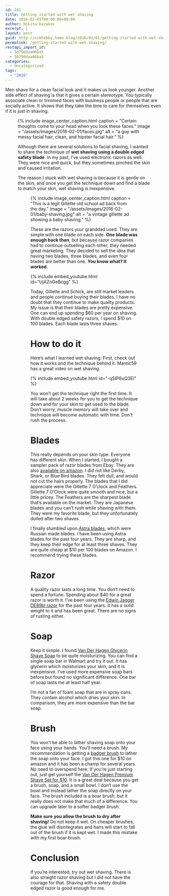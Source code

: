 ```yaml
---
id: 241
title: Getting started with wet shaving
date: 2016-02-01T00:00:00+00:00
author: Nikita Kazakov
excerpt: |
layout: post
guid: http://nikhobby.home.blog/2016/02/01/getting-started-with-wet-shaving/
permalink: /getting-started-with-wet-shaving/
restapi_import_id:
  - 5b79ddaa06ba5
  - 5b79ddaa06ba5
categories:
  - Uncategorized
tags:
  - "2016"
---
```

Men shave for a clean facial look and it makes us look younger. Another side effect of shaving is that it gives a certain stereotype. You typically associate clean or trimmed faces with business people or people that are socially active. It shows that they take the time to care for themselves even if it is just in shaving.<figure class="wp-caption"> 

{% include image_center_caption.html 
    caption = "Certain thoughts come to your head when you look these faces."
    image = "/assets/images/2016-02-01/faces.jpg"
    alt = "a guy with messy facial hair, clean, and hipster facial hair."
%}

Although there are several solutions to facial shaving, I wanted to share the technique of **wet shaving using a double edged safety blade**. In my past, I’ve used electronic razors as well. They were nice and quick, but they sometimes pinched the skin and caused irritation.

The reason I stuck with wet shaving is because it is gentle on the skin, and once you get the technique down and find a blade to match your skin, wet shaving is inexpensive.<figure class="wp-caption"> 

{% include image_center_caption.html 
    caption = "This is a legit Gillette old school ad back from the day."
    image = "/assets/images/2016-02-01/baby-shaving.jpg"
    alt = "a vintage gillette ad showing a baby shaving."
%}

These are the razors your granddad used. They are simple with one blade on each side. **One blade was enough back then**, but because razor companies had to continue outselling each other, they needed great marketing. They decided to sell the idea that having two blades, three blades, and even four blades are better than one. **You know what? It worked**.

{% include embed_youtube.html id="UjAZnGeBcgg" %}

Today, Gillette and Schick, are still market leaders and people continue buying their blades. I have no doubt that they continue to make quality products. My issue is that their blades are pretty expensive. One can end up spending $60 per year on shaving. With double edged safety razors, I spend $10 on 100 blades. Each blade lasts three shaves.

# How to do it

Here’s what I learned wet shaving: First, check out how it works and the technique behind it. Mantic59 has a great video on wet shaving.

{% include embed_youtube.html id="-qSIP6uQ3EI" %}

You won’t get the technique right the first time. It will take about 2 weeks for you to get the technique down and for your skin to get used to the blade. Don’t worry, muscle memory will take over and technique will become automatic with time. Don’t rush the process.

# Blades

This really depends on your skin type. Everyone has different skin. When I started, I bought a sampler pack of razor blades from Ebay. They are also <a href="http://www.amazon.com/FEATHER-Oclock-SILVER-Blade-Sampler/dp/B004UIZFQW/ref=sr_1_4?ie=UTF8&qid=1454343092&sr=8-4&keywords=de+blades+pack" target="_blank" rel="noopener noreferrer">available on amazon</a>. I did not like Derby, Shark, or Blue Bird blades. They felt dull, and would not cut the hairs properly. The blades that I did appreciate were the Gillette 7 O’clock and Feathers. Gillette 7 O’Clock were quite smooth and nice, but a little pricey. The Feathers are the sharpest blade that’s available on the market. They are Japanese blades and you can’t rush while shaving with them. They were my favorite blade, but they unfortunately dulled after two shaves.

I finally stumbled upon <a href="http://www.amazon.com/Astra-Superior-Platinum-Personal-Healthcare/dp/B00EXPTR0W/ref=sr_1_3?ie=UTF8&qid=1454352113&sr=8-3&keywords=astra+blades" target="_blank" rel="noopener noreferrer">Astra blades</a>, which were Russian made blades. I have been using Astra blades for the past four years. They are sharp, and they keep their edge for at least three shaves. They are quite cheap at $10 per 100 blades on Amazon. I recommend trying these blades.

# Razor

A quality razor lasts a long time. You don’t need to spend a fortune. Spending about $40 for a great razor is worth it. I’ve been using the <a href="http://www.amazon.com/gp/product/B003LW4L2W?psc=1&redirect=true&ref_=oh_aui_search_detailpage" target="_blank" rel="noopener noreferrer">Edwin Jagger DE89bl razor</a> for the past four years. It has a solid weight to it and has been great. There are no signs of rusting either.

# Soap

Keep it simple. I found <a href="http://www.walgreens.com/store/c/van-der-hagen-deluxe-shave-soap/ID=prod1898-product?ext=gooPersonal_Care_PLA_Shave_Cream_Soaps_Foams_ampersand_Brushes_prod1898_pla&adtype=pla&kpid=sku301898&sst=e9a5c745-4cab-457d-91ab-3119fac56459" target="_blank" rel="noopener noreferrer">Van Der Hagen Glycerin Shave Soap</a> to be quite moisturizing. You can find a single soap bar in Walmart and try it out. It has glycerin which moisturizes your skin, and it is inexpensive. I’ve used more expensive soap bars before but found no significant difference. One bar of soap lasts me at least half year.

I’m not a fan of foam soap that are in spray cans. They contain alcohol which dries your skin. In comparison, they are more expensive than the bar soap.

# Brush

You won’t be able to lather shaving soap onto your face using your hands. You’ll need a brush. My recommendation is getting a <a href="http://www.amazon.com/Valentines-Day-Gifts-Sale-Professional/dp/B016I77CJA/ref=sr_1_1?s=beauty&ie=UTF8&qid=1454343857&sr=1-1-spons&keywords=badger+brush&psc=1" target="_blank" rel="noopener noreferrer">badger brush</a> to lather the soap onto your face. I got this one for $10 on amazon and it has been a champ for several years. No need to overspend here. If you’re just starting out, just get yourself the <a href="http://www.walmart.com/ip/Van-Der-Hagen-Premium-Shave-Set-2.5-oz/10317347" target="_blank" rel="noopener noreferrer">Van Der Hagen Premium Shave Set for $10</a>. It is a great deal because you get a brush, soap, and a small bowl. I don’t use the bowl and instead lather the soap directly on your face. The brush included is a boar brush, but it really does not make that much of a difference. You can upgrade later to a softer badger brush.

**Make sure you allow the brush to dry after shaving!** Do not keep it wet. On cheaper brushes, the glue will disintegrates and hairs will start to fall out of the brush if it is kept wet. I made this mistake with my first boar brush.

# Conclusion

If you’re interested, try out wet shaving. There is also straight razor shaving but I did not have the courage for that. Shaving with a safety double edged razor is good enough for me.